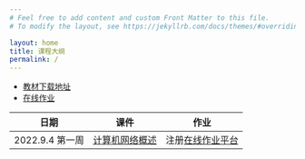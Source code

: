 ```yaml
---
# Feel free to add content and custom Front Matter to this file.
# To modify the layout, see https://jekyllrb.com/docs/themes/#overriding-theme-defaults

layout: home
title: 课程大纲
permalink: /
---
```


- [教材下载地址](./textbook)
- [在线作业](./homework)

| 日期            | 课件                                | 作业                           |
| --------------- | ----------------------------------- | ------------------------------ |
| 2022.9.4 第一周 | [计算机网络概述](./slide/week1.pdf) | 注册[在线作业平台](./homework) |
